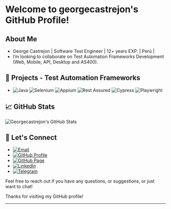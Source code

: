 # Welcome to georgecastrejon's GitHub Profile!
<!-- <p align="left"> <img src="https://komarev.com/ghpvc/?username=georgecastrejon&label=Profile%20views&color=0e75b6&style=flat" alt="georgecastrejon" /> </p>-->

## About Me

- George Castrejon  |  Software Test Engineer  |  12+ years EXP.  | Perú |
- I’m looking to collaborate on Test Automation Frameworks Development (Web, Mobile, API, Desktop and AS400).

## 🔭  Projects - Test Automation Frameworks

- ![Java](https://img.shields.io/badge/Java-007396?style=for-the-badge&logo=java&logoColor=white)
  ![Selenium](https://img.shields.io/badge/Selenium-43B02A?style=for-the-badge&logo=selenium&logoColor=white)
  ![Appium](https://img.shields.io/badge/Appium-40C4FF?style=for-the-badge&logo=appium&logoColor=white)
  ![Rest Assured](https://img.shields.io/badge/Rest%20Assured-5B47A5?style=for-the-badge&logo=rest-assured&logoColor=white)
  ![Cypress](https://img.shields.io/badge/Cypress-17202C?style=for-the-badge&logo=cypress&logoColor=white)
  ![Playwright](https://img.shields.io/badge/Playwright-34495E?style=for-the-badge&logo=playwright&logoColor=white)

## 📈 GitHub Stats

![Georgecastrejon's GitHub Stats](https://github-readme-stats.vercel.app/api?username=georgecastrejon&show_icons=true&theme=radical)


## 📧 Let's Connect

- [![Email](https://img.shields.io/badge/Email-george.castrejoncorp%40gmail.com-green)](mailto:george.castrejoncorp@gmail.com)
- [![GitHub Profile](https://img.shields.io/badge/GitHub-Profile-blue)](https://github.com/georgecastrejon)
- [![GitHub Page](https://img.shields.io/badge/GitHub-Page-lightgrey)](https://georgecastrejon.github.io/)
- [![LinkedIn](https://img.shields.io/badge/LinkedIn-Profile-blue)](https://www.linkedin.com/in/gcastrejon/)
- [![Telegram](https://img.shields.io/badge/Telegram-Channel-blue)](https://t.me/georgecastrejon)

Feel free to reach out if you have any questions, or suggestions, or just want to chat!

Thanks for visiting my GitHub profile! 

-------------------------------------
